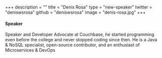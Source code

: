 +++
description = ""
title = "Denis Rosa"
type = "new-speaker"
twitter = "deniswsrosa"
github = "deniswsrosa"
image = "denis-rosa.jpg"
+++
#### Speaker
Speaker and Developer Advocate at Couchbase, he started programming even before the college and never stopped coding since then. He is a Java & NoSQL specialist, open-source contributor, and an enthusiast of Microservices & DevOps